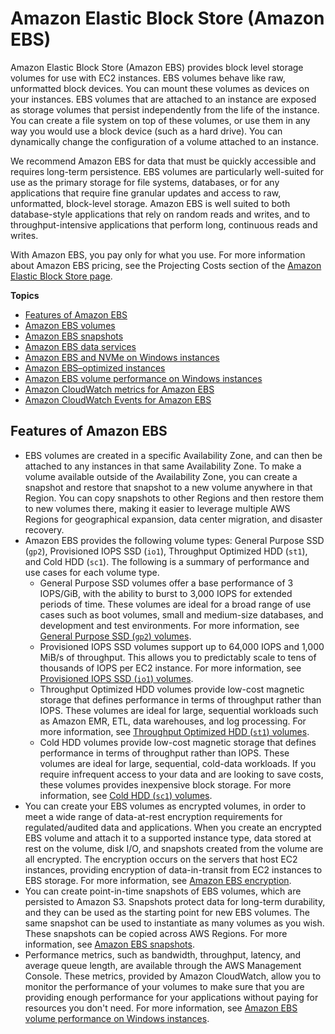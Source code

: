 # Amazon Elastic Block Store \(Amazon EBS\)<a name="AmazonEBS"></a>

Amazon Elastic Block Store \(Amazon EBS\) provides block level storage volumes for use with EC2 instances\. EBS volumes behave like raw, unformatted block devices\. You can mount these volumes as devices on your instances\. EBS volumes that are attached to an instance are exposed as storage volumes that persist independently from the life of the instance\. You can create a file system on top of these volumes, or use them in any way you would use a block device \(such as a hard drive\)\. You can dynamically change the configuration of a volume attached to an instance\.

We recommend Amazon EBS for data that must be quickly accessible and requires long\-term persistence\. EBS volumes are particularly well\-suited for use as the primary storage for file systems, databases, or for any applications that require fine granular updates and access to raw, unformatted, block\-level storage\. Amazon EBS is well suited to both database\-style applications that rely on random reads and writes, and to throughput\-intensive applications that perform long, continuous reads and writes\.

With Amazon EBS, you pay only for what you use\. For more information about Amazon EBS pricing, see the Projecting Costs section of the [Amazon Elastic Block Store page](http://aws.amazon.com/ebs/)\.

**Topics**
+ [Features of Amazon EBS](#ebs-features)
+ [Amazon EBS volumes](ebs-volumes.md)
+ [Amazon EBS snapshots](EBSSnapshots.md)
+ [Amazon EBS data services](ebs-data-services.md)
+ [Amazon EBS and NVMe on Windows instances](nvme-ebs-volumes.md)
+ [Amazon EBS–optimized instances](ebs-optimized.md)
+ [Amazon EBS volume performance on Windows instances](EBSPerformance.md)
+ [Amazon CloudWatch metrics for Amazon EBS](using_cloudwatch_ebs.md)
+ [Amazon CloudWatch Events for Amazon EBS](ebs-cloud-watch-events.md)

## Features of Amazon EBS<a name="ebs-features"></a>
+ EBS volumes are created in a specific Availability Zone, and can then be attached to any instances in that same Availability Zone\. To make a volume available outside of the Availability Zone, you can create a snapshot and restore that snapshot to a new volume anywhere in that Region\. You can copy snapshots to other Regions and then restore them to new volumes there, making it easier to leverage multiple AWS Regions for geographical expansion, data center migration, and disaster recovery\.
+ Amazon EBS provides the following volume types: General Purpose SSD \(`gp2`\), Provisioned IOPS SSD \(`io1`\), Throughput Optimized HDD \(`st1`\), and Cold HDD \(`sc1`\)\. The following is a summary of performance and use cases for each volume type\.
  + General Purpose SSD volumes offer a base performance of 3 IOPS/GiB, with the ability to burst to 3,000 IOPS for extended periods of time\. These volumes are ideal for a broad range of use cases such as boot volumes, small and medium\-size databases, and development and test environments\. For more information, see [General Purpose SSD \(`gp2`\) volumes](ebs-volume-types.md#EBSVolumeTypes_gp2)\.
  + Provisioned IOPS SSD volumes support up to 64,000 IOPS and 1,000 MiB/s of throughput\. This allows you to predictably scale to tens of thousands of IOPS per EC2 instance\. For more information, see [Provisioned IOPS SSD \(`io1`\) volumes](ebs-volume-types.md#EBSVolumeTypes_piops)\.
  + Throughput Optimized HDD volumes provide low\-cost magnetic storage that defines performance in terms of throughput rather than IOPS\. These volumes are ideal for large, sequential workloads such as Amazon EMR, ETL, data warehouses, and log processing\. For more information, see [Throughput Optimized HDD \(`st1`\) volumes](ebs-volume-types.md#EBSVolumeTypes_st1)\.
  + Cold HDD volumes provide low\-cost magnetic storage that defines performance in terms of throughput rather than IOPS\. These volumes are ideal for large, sequential, cold\-data workloads\. If you require infrequent access to your data and are looking to save costs, these volumes provides inexpensive block storage\. For more information, see [Cold HDD \(`sc1`\) volumes](ebs-volume-types.md#EBSVolumeTypes_sc1)\.
+ You can create your EBS volumes as encrypted volumes, in order to meet a wide range of data\-at\-rest encryption requirements for regulated/audited data and applications\. When you create an encrypted EBS volume and attach it to a supported instance type, data stored at rest on the volume, disk I/O, and snapshots created from the volume are all encrypted\. The encryption occurs on the servers that host EC2 instances, providing encryption of data\-in\-transit from EC2 instances to EBS storage\. For more information, see [Amazon EBS encryption](EBSEncryption.md)\.
+ You can create point\-in\-time snapshots of EBS volumes, which are persisted to Amazon S3\. Snapshots protect data for long\-term durability, and they can be used as the starting point for new EBS volumes\. The same snapshot can be used to instantiate as many volumes as you wish\. These snapshots can be copied across AWS Regions\. For more information, see [Amazon EBS snapshots](EBSSnapshots.md)\. 
+ Performance metrics, such as bandwidth, throughput, latency, and average queue length, are available through the AWS Management Console\. These metrics, provided by Amazon CloudWatch, allow you to monitor the performance of your volumes to make sure that you are providing enough performance for your applications without paying for resources you don't need\. For more information, see [Amazon EBS volume performance on Windows instances](EBSPerformance.md)\.